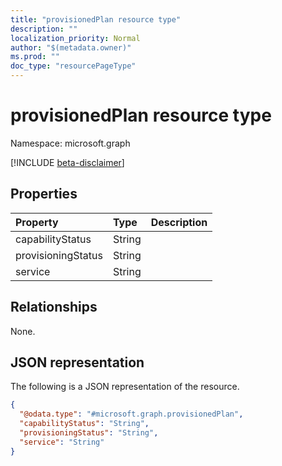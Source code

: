 ```yaml
---
title: "provisionedPlan resource type"
description: ""
localization_priority: Normal
author: "$(metadata.owner)"
ms.prod: ""
doc_type: "resourcePageType"
---
```


# provisionedPlan resource type

Namespace: microsoft.graph

[!INCLUDE [beta-disclaimer](../../includes/beta-disclaimer.md)]

## Properties

| Property           | Type   | Description |
| :----------------- | :----- | :---------- |
| capabilityStatus   | String |             |
| provisioningStatus | String |             |
| service            | String |             |

## Relationships

None.

## JSON representation

The following is a JSON representation of the resource.

<!-- {
  "blockType": "resource",
  "@odata.type": "microsoft.graph.provisionedPlan",
}
-->

```json
{
  "@odata.type": "#microsoft.graph.provisionedPlan",
  "capabilityStatus": "String",
  "provisioningStatus": "String",
  "service": "String"
}
```
